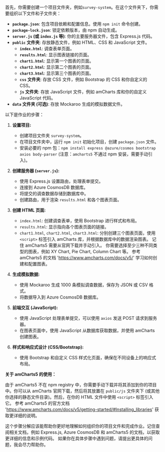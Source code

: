 首先，你需要创建一个项目文件夹，例如`survey-system`。在这个文件夹下，你需要组织以下文件和子文件夹：

* **`package.json`**:  包含项目依赖和配置信息。使用 `npm init` 命令创建。
* **`package-lock.json`**:  锁定依赖版本，由 npm 自动生成。
* **`server.js` (或 `index.js` 等)**:  你的主要服务器文件，包含 Express.js 代码。
* **`public` 文件夹**:  存放静态文件，例如 HTML、CSS 和 JavaScript 文件。
    * **`index.html`**:  调查表单页面。
    * **`results.html`**:  显示图表链接的页面。
    * **`chart1.html`**:  显示第一个图表的页面。
    * **`chart2.html`**:  显示第二个图表的页面。
    * **`chart3.html`**:  显示第三个图表的页面。
    * **`css` 文件夹**:  存放 CSS 文件，例如 Bootstrap 的 CSS 和你自定义的 CSS。
    * **`js` 文件夹**:  存放 JavaScript 文件，例如 amCharts 库和你的自定义 JavaScript 代码。
* **`data` 文件夹 (可选)**:  存放 Mockaroo 生成的模拟数据文件。


以下是作业的步骤：

1. **设置项目:**
    * 创建项目文件夹 `survey-system`。
    * 在项目文件夹中，运行 `npm init` 初始化项目，创建 `package.json` 文件。
    * 安装必要的 npm 包：`npm install express @azure/cosmos bootstrap axios body-parser` (注意：`amcharts5` 不通过 npm 安装，需要手动引入)。

2. **创建服务器 (`server.js`):**
    * 使用 Express.js 设置路由，处理表单提交。
    * 连接到 Azure CosmosDB 数据库。
    * 将提交的调查数据存储到数据库中。
    * 创建路由，用于渲染 `results.html` 和各个图表页面。

3. **创建 HTML 页面:**
    * `index.html`: 创建调查表单，使用 Bootstrap 进行样式和布局。
    * `results.html`:  显示指向各个图表页面的链接。
    * `chart1.html`, `chart2.html`, `chart3.html`:  分别创建三个图表页面，使用 `<script>` 标签引入 amCharts 库，并根据数据库中的数据渲染图表。  记住 amCharts5 需要从官网下载并手动引入。 你需要选择至少三种不同类型的图表，例如 XY Chart, Pie Chart, Column Chart 等。  参考 amCharts5 的文档 'https://www.amcharts.com/docs/v5/' 学习如何创建和配置图表。

4. **生成模拟数据:**
    * 使用 Mockaroo 生成 1000 条模拟调查数据，保存为 JSON 或 CSV 格式。
    * 将数据导入到 Azure CosmosDB 数据库。

5. **前端交互 (JavaScript):**
    * 使用 JavaScript 处理表单提交，可以使用 `axios` 发送 POST 请求到服务器。
    * 在图表页面中，使用 JavaScript 从数据库获取数据，并使用 amCharts 创建图表。

6. **样式和响应式设计 (CSS/Bootstrap):**
    * 使用 Bootstrap 和自定义 CSS 样式化页面，确保在不同设备上的响应式布局。

**关于 amCharts5 的使用：**

由于 amCharts5 不在 npm registry 中，你需要手动下载并将其添加到你的项目中。你可以从 amCharts 官网下载，然后将其放置在 `public/js` 文件夹下 (或其他你选择的静态文件目录)。然后，在你的 HTML 文件中使用 `<script>` 标签引入它。  参考 amCharts5 的官方文档 'https://www.amcharts.com/docs/v5/getting-started/#Installing_libraries' 获取更详细的说明。


这个步骤分解应该能帮助你更好地理解如何组织你的项目文件和完成作业。记住查阅相关文档，例如 Express.js, Azure CosmosDB 和 amCharts5 的文档，以获取更详细的信息和示例代码。  如果你在具体步骤中遇到问题，请提出更具体的问题，我会尽力帮助你。
